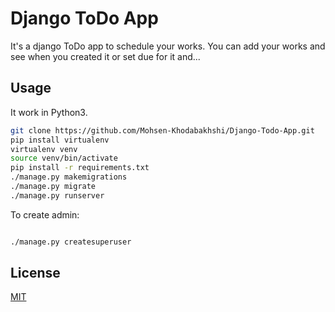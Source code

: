 # Django ToDo App

It's a django ToDo app to schedule your works. You can add your works and see when you created it or set due for it and...

## Usage

It work in Python3.

```bash
git clone https://github.com/Mohsen-Khodabakhshi/Django-Todo-App.git
pip install virtualenv
virtualenv venv
source venv/bin/activate
pip install -r requirements.txt
./manage.py makemigrations
./manage.py migrate
./manage.py runserver
```

To create admin:

```bash

./manage.py createsuperuser
```

## License
[MIT](https://choosealicense.com/licenses/mit/)
